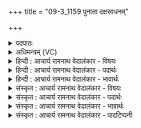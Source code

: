 +++
title = "09-3_1159 पुनाता दक्षसाधनम्"

+++
<details><summary>पदपाठः</summary>

पुना꣡त꣢। द꣣क्षसा꣡ध꣢नम्। द꣣क्ष। सा꣡ध꣢꣯नम्। य꣡था꣢꣯। श꣡र्धा꣢꣯य। वी꣣त꣡ये꣢। य꣡था꣢꣯। मि꣣त्रा꣡य꣢। मि꣣। त्रा꣡य꣢꣯। व꣡रु꣢꣯णाय। श꣡न्त꣢꣯मम्। ११५९।
</details>

<details><summary>अधिमन्त्रम् (VC)</summary>

- पवमानः सोमः
- पर्वतनारदौ काण्वौ शिखण्डिन्यावप्सरसौ काश्यपौ वा
- उष्णिक्
- ऋषभः
</details>

<details><summary>हिन्दी : आचार्य रामनाथ वेदालंकार - विषयः</summary>

अगले मन्त्र में फिर वही विषय है।
</details>

<details><summary>हिन्दी : आचार्य रामनाथ वेदालंकार - पदार्थः</summary>

पदार्थान्वय -  हे साथियो!तुम(दक्षसाधनम्)दक्षता के साधक सोम नामक जीवात्मा को(पुनात)पवित्र करो, (यथा)जिससेवह(शर्धाय)उत्साह के लिए और(वीतये)प्रगति के लिए हो अर्थात् उत्साहित होकर प्रगति कर सके और(यथा)जिससे(मित्राय)मित्र मन के लिए और(वरुणाय)दोषनिवारक प्राण के लिए(शन्तमम्)शान्तिकारक हो ॥३॥
</details>

<details><summary>हिन्दी : आचार्य रामनाथ वेदालंकार - भावार्थः</summary>

भावार्थ -  जीवात्मा के पवित्र हो जाने पर शरीरस्थ मन,बुद्धि,प्राण आदि सब पवित्र हो जाते हैं ॥३॥
</details>

<details><summary>संस्कृत : आचार्य रामनाथ वेदालंकार - विषयः</summary>

अथ पुनस्तमेव विषयमाह।
</details>

<details><summary>संस्कृत : आचार्य रामनाथ वेदालंकार - पदार्थः</summary>

पदार्थान्वय -  हे सखायः!यूयम्(दक्षसाधनम्२)दक्षतायाः साधयितारम् सोमं जीवात्मानम्(पुनात)पुनीत।[पूञ् पवने क्र्यादिः,लोटि तप्तनप्तनथनाश्च। अ० ७।१।४५ इत्यनेन तस्य तबादेशे पित्वाद् ईत्वाभावः।] (यथा)येन,सः(शर्धाय)उत्साहाय(वीतये)प्रगतये च स्यात्, (यथा)येन च(मित्राय)मनसे(वरुणाय)दोषनिवारकाय प्राणाय च(शन्तमम्)शान्तिकरं यथा तथा भवेत् ॥३॥
</details>

<details><summary>संस्कृत : आचार्य रामनाथ वेदालंकार - भावार्थः</summary>

भावार्थ -  जीवात्मनि पवित्रीभूते सति देहस्थानि मनोबुद्धिप्राणादीनि सर्वाण्यपि पवित्राणि जायन्ते ॥३॥
</details>

<details><summary>संस्कृत : आचार्य रामनाथ वेदालंकार - पादटिप्पनी</summary>

टिप्पनी -   १. ऋ० ९।१०४।३, ‘शंत॑मः’ इति भेदः। २. दक्षसाधनं बलस्य साधनम्—इति सा०। शीघ्रकर्मकर्तारम्—इति वि०।
</details>